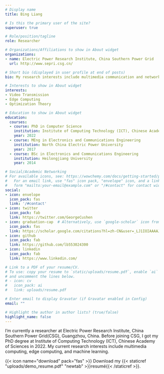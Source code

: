 ```yaml
---
# Display name
title: Bing Liang

# Is this the primary user of the site?
superuser: true

# Role/position/tagline
role: Researcher

# Organizations/Affiliations to show in About widget
organizations:
- name: Electric Power Research Institute, China Southern Power Grid
  url: http://www.sepri.csg.cn/

# Short bio (displayed in user profile at end of posts)
bio: My research interests include multimedia communication and networking, video transmission, edge computing, optimization theory  and machine learning.

# Interests to show in About widget
interests:
- Video Transmission
- Edge Computing
- Optimization Theory

# Education to show in About widget
education:
  courses:
  - course: PhD in Computer Science
    institution: Institute of Computing Technology (ICT), Chinese Academy of Sciences (CAS)
    year: 2022
  - course: MEng in Electronics and Communications Engineering
    institution: North China Electric Power University
    year: 2017
  - course: BSc in Electronics and Communications Engineering
    institution: Heilongjiang University
    year: 2014

# Social/Academic Networking
# For available icons, see: https://wowchemy.com/docs/getting-started/page-builder/#icons
#   For an email link, use "fas" icon pack, "envelope" icon, and a link in the
#   form "mailto:your-email@example.com" or "/#contact" for contact widget.
social:
- icon: envelope
  icon_pack: fas
  link: '/#contact'
- icon: twitter
  icon_pack: fab
  link: https://twitter.com/GeorgeCushen
- icon: graduation-cap  # Alternatively, use `google-scholar` icon from `ai` icon pack
  icon_pack: fas
  link: https://scholar.google.com/citations?hl=zh-CN&user=_LJ1IOIAAAAJ
- icon: github
  icon_pack: fab
  link: https://github.com/lb553024300
- icon: linkedin
  icon_pack: fab
  link: https://www.linkedin.com/

# Link to a PDF of your resume/CV.
# To use: copy your resume to `static/uploads/resume.pdf`, enable `ai` icons in `params.toml`, 
# and uncomment the lines below.
# - icon: cv
#   icon_pack: ai
#   link: uploads/resume.pdf

# Enter email to display Gravatar (if Gravatar enabled in Config)
email: ""

# Highlight the author in author lists? (true/false)
highlight_name: false
---
```


I’m currently a researcher at Electric Power Research Institute, China Southern Power Grid(CSG), Guangzhou, China. Before joining CSG, I got my PhD degree at Institute of Computing Technology (ICT), Chinese Academy of Sciences in 2022.
My current research interests include multimedia computing, edge computing, and machine learning. 

{{< icon name="download" pack="fas" >}} Download my {{< staticref "uploads/demo_resume.pdf" "newtab" >}}resumé{{< /staticref >}}.
